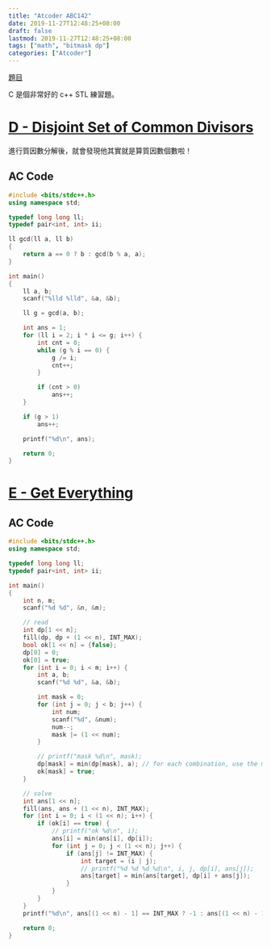 ```yaml
---
title: "Atcoder ABC142"
date: 2019-11-27T12:48:25+08:00
draft: false
lastmod: 2019-11-27T12:48:25+08:00
tags: ["math", "bitmask dp"]
categories: ["Atcoder"]
---
```


[題目](https://atcoder.jp/contests/abc142/tasks)

C 是個非常好的 c++ STL 練習題。

<!--more-->

# [D - Disjoint Set of Common Divisors](https://atcoder.jp/contests/abc142/tasks/abc142_d)

進行質因數分解後，就會發現他其實就是算質因數個數啦！

## AC Code

```c++
#include <bits/stdc++.h>
using namespace std;

typedef long long ll;
typedef pair<int, int> ii;

ll gcd(ll a, ll b)
{
    return a == 0 ? b : gcd(b % a, a);
}

int main()
{
    ll a, b;
    scanf("%lld %lld", &a, &b);

    ll g = gcd(a, b);

    int ans = 1;
    for (ll i = 2; i * i <= g; i++) {
        int cnt = 0;
        while (g % i == 0) {
            g /= i;
            cnt++;
        }

        if (cnt > 0)
            ans++;
    }

    if (g > 1)
        ans++;

    printf("%d\n", ans);

    return 0;
}

```

# [E - Get Everything](https://atcoder.jp/contests/abc142/tasks/abc142_e)



## AC Code

```c++
#include <bits/stdc++.h>
using namespace std;

typedef long long ll;
typedef pair<int, int> ii;

int main()
{
    int n, m;
    scanf("%d %d", &n, &m);

    // read
    int dp[1 << n];
    fill(dp, dp + (1 << n), INT_MAX);
    bool ok[1 << n] = {false};
    dp[0] = 0;
    ok[0] = true;
    for (int i = 0; i < m; i++) {
        int a, b;
        scanf("%d %d", &a, &b);

        int mask = 0;
        for (int j = 0; j < b; j++) {
            int num;
            scanf("%d", &num);
            num--;
            mask |= (1 << num);
        }

        // printf("mask %d\n", mask);
        dp[mask] = min(dp[mask], a); // for each combination, use the min val one
        ok[mask] = true;
    }

    // solve
    int ans[1 << n];
    fill(ans, ans + (1 << n), INT_MAX);
    for (int i = 0; i < (1 << n); i++) {
        if (ok[i] == true) {
            // printf("ok %d\n", i);
            ans[i] = min(ans[i], dp[i]);
            for (int j = 0; j < (1 << n); j++) {
                if (ans[j] != INT_MAX) {
                    int target = (i | j);
                    // printf("%d %d %d %d\n", i, j, dp[i], ans[j]);
                    ans[target] = min(ans[target], dp[i] + ans[j]);
                }
            }
        }
    }
    printf("%d\n", ans[(1 << n) - 1] == INT_MAX ? -1 : ans[(1 << n) - 1]);

    return 0;
}

```
